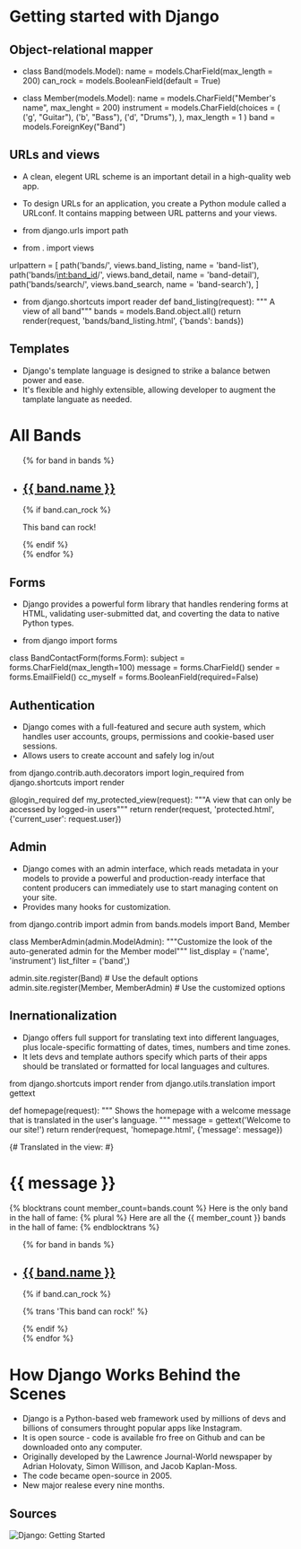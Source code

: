 # Getting started with Django

## Object-relational mapper

- class Band(models.Model):
    name = models.CharField(max_length = 200)
    can_rock = models.BooleanField(default = True)

- class Member(models.Model):
    name = models.CharField("Member's name", max_lenght = 200)
    instrument = models.CharField(choices = (
        ('g', "Guitar"),
        ('b', "Bass"),
        ('d', "Drums"),
      ),
      max_length = 1
    )
    band = models.ForeignKey("Band")

## URLs and views

- A clean, elegent URL scheme is an important detail in a high-quality web app.
- To design URLs for an application, you create a Python module called a URLconf. It contains mapping between URL patterns and your views.

- from django.urls import path
- from . import views

urlpattern = [
    path('bands/', views.band_listing, name = 'band-list'),
    path('bands/<int:band_id>/', views.band_detail, name = 'band-detail'),
    path('bands/search/', views.band_search, name = 'band-search'),
]

- from django.shortcuts import reader
    def band_listing(request):
        """ A view of all band"""
        bands = models.Band.object.all()
        return render(request, 'bands/band_listing.html', {'bands': bands})

## Templates 

- Django's template language is designed to strike a balance betwen power and ease.
- It's flexible and highly extensible, allowing developer to augment the tamplate languate as needed.

<html>
  <head>
    <title>Band Listing</title>
  </head>
  <body>
    <h1>All Bands</h1>
    <ul>
    {% for band in bands %}
      <li>
        <h2><a href="{{ band.get_absolute_url }}">{{ band.name }}</a></h2>
        {% if band.can_rock %}<p>This band can rock!</p>{% endif %}
      </li>
    {% endfor %}
    </ul>
  </body>
</html>

## Forms

- Django provides a powerful form library that handles rendering forms at HTML, validating user-submitted dat, and coverting the data to native Python types.

- from django import forms

class BandContactForm(forms.Form):
    subject = forms.CharField(max_length=100)
    message = forms.CharField()
    sender = forms.EmailField()
    cc_myself = forms.BooleanField(required=False)

## Authentication

- Django comes with a full-featured and secure auth system, which handles user accounts, groups, permissions and cookie-based user sessions.
- Allows users to create account and safely log in/out

from django.contrib.auth.decorators import login_required
from django.shortcuts import render

@login_required
def my_protected_view(request):
    """A view that can only be accessed by logged-in users"""
    return render(request, 'protected.html', {'current_user': request.user})

## Admin

- Django comes with an admin interface, which reads metadata in your models to provide a powerful and production-ready interface that content producers can immediately use to start managing content on your site.
- Provides many hooks for customization.

from django.contrib import admin
from bands.models import Band, Member

class MemberAdmin(admin.ModelAdmin):
    """Customize the look of the auto-generated admin for the Member model"""
    list_display = ('name', 'instrument')
    list_filter = ('band',)

admin.site.register(Band)  # Use the default options
admin.site.register(Member, MemberAdmin)  # Use the customized options

## Inernationalization

- Django offers full support for translating text into different languages, plus locale-specific formatting of dates, times, numbers and time zones.
- It lets devs and template authors specify which parts of their apps should be translated or formatted for local languages and cultures.

from django.shortcuts import render
from django.utils.translation import gettext

def homepage(request):
    """
    Shows the homepage with a welcome message that is translated in the
    user's language.
    """
    message = gettext('Welcome to our site!')
    return render(request, 'homepage.html', {'message': message})
      
<!-- {% load i18n %} -->
<html>
  <head>
    <title>{% trans 'Homepage - Hall of Fame' %}</title>
  </head>
  <body>
    {# Translated in the view: #}
    <h1>{{ message }}</h1>
    <p>
      {% blocktrans count member_count=bands.count %}
      Here is the only band in the hall of fame:
      {% plural %}
      Here are all the {{ member_count }} bands in the hall of fame:
      {% endblocktrans %}
    </p>
    <ul>
    {% for band in bands %}
      <li>
        <h2><a href="{{ band.get_absolute_url }}">{{ band.name }}</a></h2>
        {% if band.can_rock %}<p>{% trans 'This band can rock!' %}</p>{% endif %}
      </li>
    {% endfor %}
    </ul>
  </body>
</html>


# How Django Works Behind the Scenes

- Django is a Python-based web framework used by millions of devs and billions of consumers throught popular apps like Instagram.
- It is open source - code is available fro free on Github and can be downloaded onto any computer.
- Originally developed by the Lawrence Journal-World newspaper by Adrian Holovaty, Simon Willison, and Jacob Kaplan-Moss.
- The code became open-source in 2005.
- New major realese every nine months.

## Sources

![Django: Getting Started](https://www.djangoproject.com/start/)

